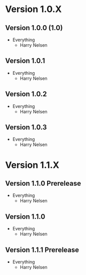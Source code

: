 # Version 1.0.X

## Version 1.0.0 (1.0)

* Everything
  * Harry Nelsen
  
## Version 1.0.1

* Everything
  * Harry Nelsen
  
## Version 1.0.2

* Everything
  * Harry Nelsen
  
## Version 1.0.3

* Everything
  * Harry Nelsen
  
# Version 1.1.X

## Version 1.1.0 Prerelease

* Everything
  * Harry Nelsen

## Version 1.1.0

* Everything
  * Harry Nelsen

## Version 1.1.1 Prerelease

* Everything
  * Harry Nelsen

